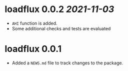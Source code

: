 # loadflux 0.0.2 _2021-11-03_

* `AHI` function is added.
* Some additional checks and tests are evaluated

# loadflux 0.0.1

* Added a `NEWS.md` file to track changes to the package.
